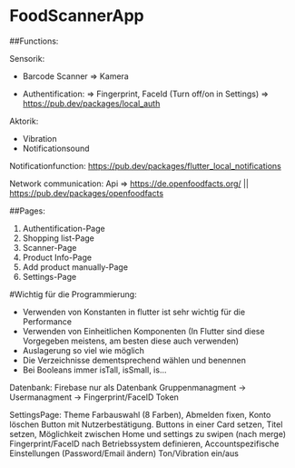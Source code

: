 # FoodScannerApp

##Functions:

Sensorik:
- Barcode Scanner => Kamera

- Authentification:
  => Fingerprint, FaceId (Turn off/on in Settings) => https://pub.dev/packages/local_auth

Aktorik:
- Vibration
- Notificationsound

Notificationfunction:
https://pub.dev/packages/flutter_local_notifications

Network communication:
Api => https://de.openfoodfacts.org/ || https://pub.dev/packages/openfoodfacts

##Pages:
1) Authentification-Page
2) Shopping list-Page
3) Scanner-Page
4) Product Info-Page
5) Add product manually-Page
6) Settings-Page

#Wichtig für die Programmierung:
- Verwenden von Konstanten in flutter ist sehr wichtig für die Performance
- Verwenden von Einheitlichen Komponenten (In Flutter sind diese Vorgegeben meistens, am besten diese auch verwenden)
- Auslagerung so viel wie möglich
- Die Verzeichnisse dementsprechend wählen und benennen
- Bei Booleans immer isTall, isSmall, is...

Datenbank: Firebase nur als Datenbank
Gruppenmanagment -> Usermanagment -> Fingerprint/FaceID Token


SettingsPage:
Theme Farbauswahl (8 Farben),
Abmelden fixen,
Konto löschen Button mit Nutzerbestätigung.
Buttons in einer Card setzen,
Titel setzen,
Möglichkeit zwischen Home und settings zu swipen (nach merge)
Fingerprint/FaceID nach Betriebssystem definieren,
Accountspezifische Einstellungen (Password/Email ändern)
Ton/Vibration ein/aus



